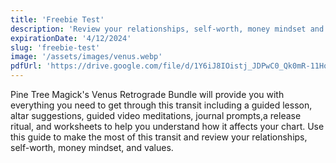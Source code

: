 ```yaml
---
title: 'Freebie Test'
description: 'Review your relationships, self-worth, money mindset and values with this Venus Rx Bundle.'
expirationDate: '4/12/2024'
slug: 'freebie-test'
image: '/assets/images/venus.webp'
pdfUrl: 'https://drive.google.com/file/d/1Y6iJ8IOistj_JDPwC0_Qk0mR-11HojZe/view?usp=drive_link'
---
```

Pine Tree Magick's Venus Retrograde Bundle will provide you with everything you need to get through this transit including a guided lesson, altar suggestions, guided video meditations, journal prompts,a release ritual, and worksheets to help you understand how it affects your chart. Use this guide to make the most of this transit and review your relationships, self-worth, money mindset, and values.  
